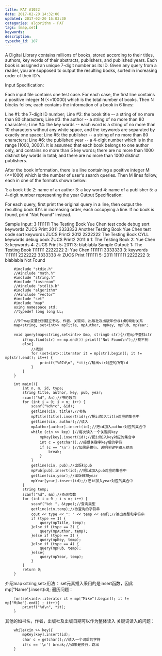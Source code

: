 ```yaml
---
title: PAT A1022
date: 2017-02-20 14:32:00
updated: 2017-02-20 16:03:30
categories: algorithm - PAT
tags: [map,set]
keywords:
description:
typecho_id: 187
---
```


A Digital Library contains millions of books, stored according to their titles, authors, key words of their abstracts, publishers, and published years. Each book is assigned an unique 7-digit number as its ID. Given any query from a reader, you are supposed to output the resulting books, sorted in increasing order of their ID's.

Input Specification:

Each input file contains one test case. For each case, the first line contains a positive integer N (<=10000) which is the total number of books. Then N blocks follow, each contains the information of a book in 6 lines:

Line #1: the 7-digit ID number;
Line #2: the book title -- a string of no more than 80 characters;
Line #3: the author -- a string of no more than 80 characters;
Line #4: the key words -- each word is a string of no more than 10 characters without any white space, and the keywords are separated by exactly one space;
Line #5: the publisher -- a string of no more than 80 characters;
Line #6: the published year -- a 4-digit number which is in the range [1000, 3000].
It is assumed that each book belongs to one author only, and contains no more than 5 key words; there are no more than 1000 distinct key words in total; and there are no more than 1000 distinct publishers.

After the book information, there is a line containing a positive integer M (<=1000) which is the number of user's search queries. Then M lines follow, each in one of the formats shown below:

1: a book title
2: name of an author
3: a key word
4: name of a publisher
5: a 4-digit number representing the year
Output Specification:

For each query, first print the original query in a line, then output the resulting book ID's in increasing order, each occupying a line. If no book is found, print "Not Found" instead.

Sample Input:
3
1111111
The Testing Book
Yue Chen
test code debug sort keywords
ZUCS Print
2011
3333333
Another Testing Book
Yue Chen
test code sort keywords
ZUCS Print2
2012
2222222
The Testing Book
CYLL
keywords debug book
ZUCS Print2
2011
6
1: The Testing Book
2: Yue Chen
3: keywords
4: ZUCS Print
5: 2011
3: blablabla
Sample Output:
1: The Testing Book
1111111
2222222
2: Yue Chen
1111111
3333333
3: keywords
1111111
2222222
3333333
4: ZUCS Print
1111111
5: 2011
1111111
2222222
3: blablabla
Not Found
```
    #include "stdio.h"
    //#include "math.h"
    #include "string.h"
    #include "iostream"
    //#include "stdlib.h"
    #include "algorithm"
    //#include "vector"
    #include "set"
    #include "map"
    using namespace std;
    //typedef long long LL;
    
    //5个map变量分别建立书名、作者、关键词、出版社及出版年份与id的映射关系
    map<string, set<int>> mpTitle, mpAuthor, mpKey, mpPub, mpYear;
    
    void query(map<string,set<int>> &mp, string& str){//在mp中查找str
        if(mp.find(str) == mp.end()) printf("Not Found\n");//找不到
        else{
            //找到
            for (set<int>::iterator it = mp[str].begin(); it != mp[str].end(); it++) {
                printf("%07d\n", *it);//输出str对应的所有id
            }
        }
    }
    
    int main(){
        int n, m, id, type;
        string title, author, key, pub, year;
        scanf("%d", &n);//书的数目
        for (int i = 0; i < n; i++) {
            scanf("%d%*c", &id);
            getline(cin, title);//书名
            mpTitle[title].insert(id);//把id加入title对应的集合中
            getline(cin, author);//读入
            mpAuthor[author].insert(id);//把id加入author对应的集合中
            while (cin >> key) {//每次读入一个关键词key
                mpKey[key].insert(id);//把id加入key对应的集合中
                int c = getchar();//接受关键字key后的字符
                if (c == '\n') {//如果是换行，说明关键字输入结束
                    break;
                }
            }
            getline(cin, pub);//出版社pub
            mpPub[pub].insert(id);//把id加入pub对应的集合中
            getline(cin,year);//出版日期year
            mpYear[year].insert(id);//把id加入year对应的集合中
        }
        string temp;
        scanf("%d", &m);//查询次数
        for (int i = 0 ; i < m; i++) {
            scanf("%d: ", &type);//查询类型
            getline(cin,temp);//欲查询的字符串
            cout << type << ": " << temp << endl;//输出类型和字符串
            if (type == 1) {
                query(mpTitle, temp);
            }else if (type == 2) {
                query(mpAuthor, temp);
            }else if (type == 3) {
                query(mpKey, temp);
            }else if (type == 4) {
                query(mpPub, temp);
            }else{
                query(mpYear, temp);
            }
        }
        return 0;
    }
```
介绍map<string,set<int>>用法：
set元素插入采用的是insert函数，因此mp["Name"].insert(id);
遍历问题：
```
    for(set<int>::iterator it = mp["Mike"].begin(); it != mp["Mike"].end() ; it++){
        printf("%d\n", *it);
    }
```
其他的如书名，作者，出版社及出版日期可以作为整体读入
关键词读入的问题：
```
    while(cin >> key){
        mpKey[key].insert(id);
        char c = getchar();//读入一个词后的字符
        if(c == '\n') break;//如果是换行，跳出
    }
```
